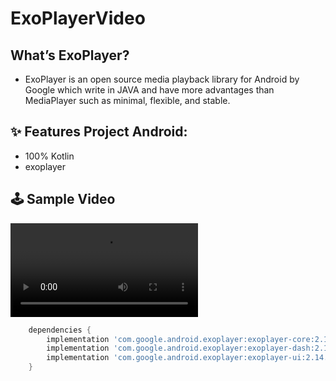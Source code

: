 # ExoPlayerVideo

## What’s ExoPlayer?
- ExoPlayer is an open source media playback library for Android
by Google which write in JAVA and have more advantages than MediaPlayer such as minimal, flexible, and stable.



## ✨ Features Project Android:
- 100% Kotlin
- exoplayer

## 🕹 Sample Video
<video src="https://user-images.githubusercontent.com/41232970/126894454-e2f885e3-d080-40bb-8b4b-e1c7e9268c19.mp4"></video>


```groovy
    dependencies {
        implementation 'com.google.android.exoplayer:exoplayer-core:2.14.0'
        implementation 'com.google.android.exoplayer:exoplayer-dash:2.14.0'
        implementation 'com.google.android.exoplayer:exoplayer-ui:2.14.0'
    }
```
